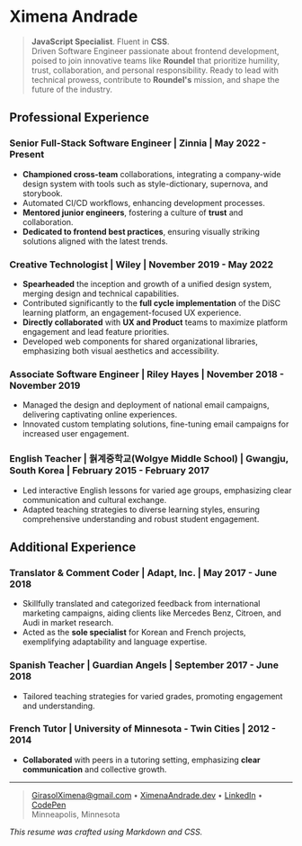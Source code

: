 # Ximena Andrade

> **JavaScript Specialist**. Fluent in **CSS**.\
> Driven Software Engineer passionate about frontend development, poised to join innovative teams like **Roundel** that prioritize humility, trust, collaboration, and personal responsibility. Ready to lead with technical prowess, contribute to **Roundel's** mission, and shape the future of the industry.

## Professional Experience

### Senior Full-Stack Software Engineer | Zinnia | May 2022 - Present

- **Championed cross-team** collaborations, integrating a company-wide design system with tools such as style-dictionary, supernova, and storybook.
- Automated CI/CD workflows, enhancing development processes.
- **Mentored junior engineers**, fostering a culture of **trust** and collaboration.
- **Dedicated to frontend best practices**, ensuring visually striking solutions aligned with the latest trends.

### Creative Technologist | Wiley | November 2019 - May 2022

- **Spearheaded** the inception and growth of a unified design system, merging design and technical capabilities.
- Contributed significantly to the **full cycle implementation** of the DiSC learning platform, an engagement-focused UX experience.
- **Directly collaborated** with **UX and Product** teams to maximize platform engagement and lead feature priorities.
- Developed web components for shared organizational libraries, emphasizing both visual aesthetics and accessibility.

### Associate Software Engineer | Riley Hayes | November 2018 - November 2019

- Managed the design and deployment of national email campaigns, delivering captivating online experiences.
- Innovated custom templating solutions, fine-tuning email campaigns for increased user engagement.

### English Teacher | 웕계중학교(Wolgye Middle School) | Gwangju, South Korea | February 2015 - February 2017

- Led interactive English lessons for varied age groups, emphasizing clear communication and cultural exchange.
- Adapted teaching strategies to diverse learning styles, ensuring comprehensive understanding and robust student engagement.

## Additional Experience

### Translator & Comment Coder | Adapt, Inc. | May 2017 - June 2018

- Skillfully translated and categorized feedback from international marketing campaigns, aiding clients like Mercedes Benz, Citroen, and Audi in market research.
- Acted as the **sole specialist** for Korean and French projects, exemplifying adaptability and language expertise.

### Spanish Teacher | Guardian Angels | September 2017 - June 2018

- Tailored teaching strategies for varied grades, promoting engagement and understanding.

### French Tutor | University of Minnesota - Twin Cities | 2012 - 2014

- **Collaborated** with peers in a tutoring setting, emphasizing **clear communication** and collective growth.

---

> <GirasolXimena@gmail.com> • [XimenaAndrade.dev](https://ximenaandrade.dev) • [LinkedIn](https://www.linkedin.com/in/srobertandrade) • [CodePen](https://codepen.io/abstract_code)\
> Minneapolis, Minnesota

*This resume was crafted using Markdown and CSS.*
